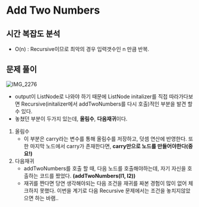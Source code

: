
##
# Add Two Numbers

## 시간 복잡도 분석
  - O(n) : Recursive이므로 최악의 경우 입력갯수인 n 만큼 반복.
    
## 문제 풀이
![IMG_2276](https://user-images.githubusercontent.com/39300449/116773497-7b905080-aa90-11eb-8ede-87dc5305c811.jpg)
  - output이 ListNode로 나와야 하기 때문에 ListNode initalizer를 직접 따라가다보면 Recursive(initalizer에서 addTwoNumbers를 다시 호출)적인 부분을 발견 할 수 있다.
  - 놓쳤던 부분이 두가지 있는데, **올림수**, **다음재귀**이다.
  1. 올림수
      - 이 부분은 carry라는 변수를 통해 올림수를 저장하고, 덧셈 연산에 반영한다. 또한 마지막 노드에서 carry가 존재한다면, **carry만으로 노드를 만들어야한다(중요!)**
  2. 다음재귀
      - addTwoNumbers를 호출 할 때, 다음 노드를 호출해야하는데, 자기 자신을 호출하는 코드를 짰었다. **(addTwoNumbers(l1, l2))**
      - 재귀를 짠다면 당연 생각해야되는 다음 조건을 재귀를 짜본 경험이 많이 없어 체크하지 못했다. 이번을 계기로 다음 Recursive 문제에서는 조건을 놓치지않았으면 하는 바램..
